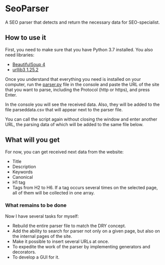 # SeoParser
A SEO parser that detects and return the necessary data for SEO-specialist.

## How to use it

First, you need to make sure that you have Python 3.7 installed. You also need libraries:
* [BeautifulSoup 4](https://pypi.org/project/beautifulsoup4/)
* [urllib3 1.25.2](https://pypi.org/project/urllib3/)

Once you understand that everything you need is installed on your computer, run the [parser.py](parser.py) file in the console and paste the URL of the site that you want to parse, including the Protocol (http or https), and press Enter.

In the console you will see the received data. Also, they will be added to the file parseddata.csv that will appear next to the parser file.

You can call the script again without closing the window and enter another URL, the parsing data of which will be added to the same file below.

## What will you get

For now, you can get received next data from the website:
* Title
* Description
* Keywords
* Canonical
* H1 tag
* Tags from H2 to H6. If a tag occurs several times on the selected page, all of them will be collected in one array.

### What remains to be done

Now I have several tasks for myself:
* Rebuild the entire parser file to match the DRY concept.
* Add the ability to search for parser not only on a given page, but also on the internal pages of the site.
* Make it possible to insert several URLs at once.
* To expedite the work of the parser by implementing generators and decorators.
* To develop a GUI for it.
